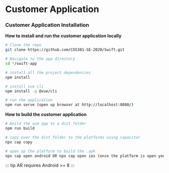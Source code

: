 # Customer Application

### Customer Application Installation
**How to install and run the customer application locally**
``` sh
# Clone the repo
git clone https://github.com/COS301-SE-2020/Swift.git

# Navigate to the app directory
cd */swift-app

# install all the project dependencies
npm install

# install vue cli
npm install -g @vue/cli

# run the application
npm run serve (open up browser at http://localhost:8080/)
```

**How to build the customer application**
``` sh
# build the vue app to a dist folder
npm run build

# copy over the dist folder to the platforms using capacitor
npx cap copy

# open up the platform to build the .apk
npx cap open android OR npx cap open ios (once the platform is open you can build an .apk)
```

::: tip
AR requires Android >= 8
:::